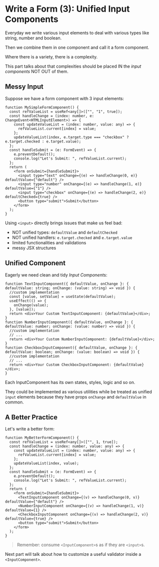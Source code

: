 # Write a Form (3): Unified Input Components

Everyday we write various input elements to deal with various types like string, number and boolean.

Then we combine them in one component and call it a form component.

Where there is a variety, there is a complexity.

This part talks about that complexities should be placed IN the *input components* NOT OUT of them.

## Messy Input

Suppose we have a form component with 3 input elements:

```tsx
function MySimpleFormComponent() {
  const refValueList = useRef<any[]>(["", "1", true]);
  const handleChange = (index: number, e: ChangeEvent<HTMLInputElement>) => {
    const updateValueList = (index: number, value: any) => {
      refValueList.current[index] = value;
    };
    updateValueList(index, e.target.type === "checkbox" ? e.target.checked : e.target.value);
  };
  const handleSubmit = (e: FormEvent) => {
    e.preventDefault();
    console.log("Let's Submit: ", refValueList.current);
  };
  return (
    <form onSubmit={handleSubmit}>
      <input type="text" onChange={(e) => handleChange(0, e)} defaultValue={"default"} />
      <input type="number" onChange={(e) => handleChange(1, e)} defaultValue={"1"} />
      <input type="checkbox" onChange={(e) => handleChange(2, e)} defaultChecked={true} />
      <button type="submit">Submit</button>
    </form>
  );
}
```

Using `<input>` directly brings issues that make us feel bad:
- NOT unified types: `defaultValue` and `defaultChecked`
- NOT unified handlers: `e.target.checked` and `e.target.value`
- limited functionalities and validations
- messy JSX structures

## Unified Component

Eagerly we need clean and tidy *Input Component*s:

```tsx
function TextInputComponent({ defaultValue, onChange }: { defaultValue: string; onChange: (value: string) => void }) {
  //custom implementation
  const [value, setValue] = useState(defaultValue);
  useEffect(() => {
    onChange(value);
  }, [value]);
  return <div>Your Custom TextInputComponent: {defaultValue}</div>;
}
function NumberInputComponent({ defaultValue, onChange }: { defaultValue: number; onChange: (value: number) => void }) {
  //custom implementation
  // ...
  return <div>Your Custom NumberInputComponent: {defaultValue}</div>;
}
function CheckboxInputComponent({ defaultValue, onChange }: { defaultValue: boolean; onChange: (value: boolean) => void }) {
  //custom implementation
  // ...
  return <div>Your Custom CheckboxInputComponent: {defaultValue}</div>;
}
```

Each InputComponent has its own states, styles, logic and so on. 

They could be implemented as various utilities while be treated as unified `input` elements because they have props `onChange` and `defaultValue` in common.

## A Better Practice

Let's write a better form:

```tsx 
function MyBetterFormComponent() {
  const refValueList = useRef<any[]>(["", 1, true]);
  const handleChange = (index: number, value: any) => {
    const updateValueList = (index: number, value: any) => {
      refValueList.current[index] = value;
    };
    updateValueList(index, value);
  };
  const handleSubmit = (e: FormEvent) => {
    e.preventDefault();
    console.log("Let's Submit: ", refValueList.current);
  };
  return (
    <form onSubmit={handleSubmit}>
      <TextInputComponent onChange={(v) => handleChange(0, v)} defaultValue={"default"} />
      <NumberInputComponent onChange={(v) => handleChange(1, v)} defaultValue={1} />
      <CheckboxInputComponent onChange={(v) => handleChange(2, v)} defaultValue={true} />
      <button type="submit">Submit</button>
    </form>
  );
}
```

> Remember: consume `<InputComponent>`s as if they are `<input>`s.

Next part will talk about how to customize a useful validator inside a `<InputComponent>`.